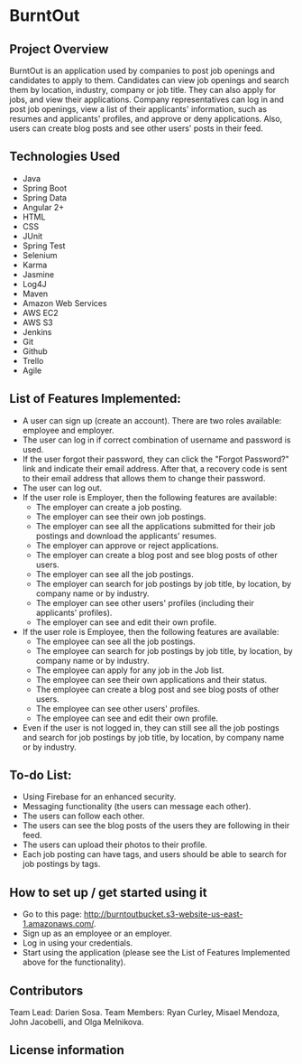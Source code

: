 # BurntOut

## Project Overview
BurntOut is an application used by companies to post job openings and candidates to apply to them. Candidates can view job openings and search them by location, industry, company or job title. They can also apply for jobs, and view their applications. Company representatives can log in and post job openings, view a list of their applicants' information, such as resumes and applicants' profiles, and approve or deny applications. Also, users can create blog posts and see other users' posts in their feed.


## Technologies Used
- Java
- Spring Boot
- Spring Data
- Angular 2+
- HTML
- CSS
- JUnit
- Spring Test
- Selenium
- Karma
- Jasmine
- Log4J
- Maven
- Amazon Web Services
- AWS EC2
- AWS S3
- Jenkins
- Git
- Github
- Trello
- Agile

## List of Features Implemented:
- A user can sign up (create an account). There are two roles available: employee and employer.
- The user can log in if correct combination of username and password is used.
- If the user forgot their password, they can click the "Forgot Password?" link and indicate their email address. After that, a recovery code is sent to their email address that allows them to change their password.
- The user can log out.
- If the user role is Employer, then the following features are available: 
  * The employer can create a job posting.
  * The employer can see their own job postings.
  * The employer can see all the applications submitted for their job postings and download the applicants' resumes.
  * The employer can approve or reject applications.
  * The employer can create a blog post and see blog posts of other users.
  * The employer can see all the job postings.
  * The employer can search for job postings by job title, by location, by company name or by industry.
  * The employer can see other users' profiles (including their applicants' profiles).
  * The employer can see and edit their own profile.
- If the user role is Employee, then the following features are available:
  * The employee can see all the job postings.
  * The employee can search for job postings by job title, by location, by company name or by industry.
  * The employee can apply for any job in the Job list.
  * The employee can see their own applications and their status.
  * The employee can create a blog post and see blog posts of other users.
  * The employee can see other users' profiles.
  * The employee can see and edit their own profile.
- Even if the user is not logged in, they can still see all the job postings and search for job postings by job title, by location, by company name or by industry.
  
## To-do List:
- Using Firebase for an enhanced security.
- Messaging functionality (the users can message each other).
- The users can follow each other.
- The users can see the blog posts of the users they are following in their feed.
- The users can upload their photos to their profile.
- Each job posting can have tags, and users should be able to search for job postings by tags.

## How to set up / get started using it
- Go to this page: http://burntoutbucket.s3-website-us-east-1.amazonaws.com/.
- Sign up as an employee or an employer.
- Log in using your credentials.
- Start using the application (please see the List of Features Implemented above for the functionality).

## Contributors
Team Lead: Darien Sosa.
Team Members: Ryan Curley, Misael Mendoza, John Jacobelli, and Olga Melnikova.

## License information

